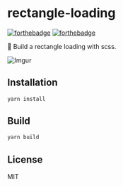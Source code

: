 # rectangle-loading

[![forthebadge](https://forthebadge.com/images/badges/built-with-love.svg)](https://github.com/GitbookIO/gitbook-cli)
[![forthebadge](https://forthebadge.com/images/badges/makes-people-smile.svg)](https://www.facebook.com/Remake.AON/)

🌟 Build a rectangle loading with scss.

![Imgur](https://i.imgur.com/bLxqzog.gif)

## Installation

```bash
yarn install
```

## Build

```bash
yarn build
```

## License
MIT
